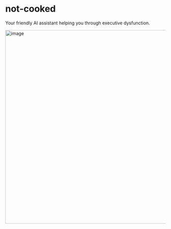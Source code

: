 # not-cooked
Your friendly AI assistant helping you through executive dysfunction.

<img width="610" alt="image" src="https://github.com/user-attachments/assets/ba0bab00-20c4-4ee5-ac5b-a475ae5dd6d1" />


